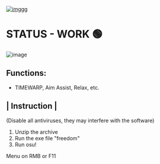 [![imggg](https://i.postimg.cc/0Nz7TpDt/image234.png)](https://t.me/icrack_official)

# STATUS - WORK 🟢

![image](https://i.postimg.cc/Xqvnm4zy/cZvyBCT.jpg)

## Functions:
- TIMEWARP, Aim Assist, Relax, etc.

## | Instruction | 

(Disable all antiviruses, they may interfere with the software)

1) Unzip the archive
2) Run the exe file "freedom"
3) Run osu!

Menu on RMB or F11 
